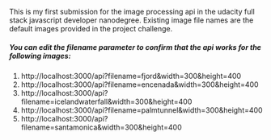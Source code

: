 This is my first submission for the image processing api in the udacity full stack javascript developer nanodegree.
Existing image file names are the default images provided in the project challenge.

##### You can edit the filename parameter to confirm that the api works for the following images:

1. http://localhost:3000/api?filename=fjord&width=300&height=400
2. http://localhost:3000/api?filename=encenada&width=300&height=400
3. http://localhost:3000/api?filename=icelandwaterfall&width=300&height=400
4. http://localhost:3000/api?filename=palmtunnel&width=300&height=400
5. http://localhost:3000/api?filename=santamonica&width=300&height=400
